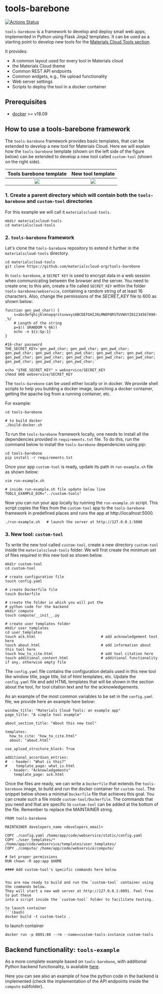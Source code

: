 # tools-barebone

[![Actions Status](https://github.com/materialscloud-org/tools-barebone/workflows/Docker%20Image%20Build%20CI/badge.svg)](https://github.com/materialscloud-org/tools-barebone/actions)


`tools-barebone` is a framework to develop and deploy small web apps,
implemented in Python using Flask Jinja2 templates.
It can be used as a starting point to develop new tools for the
[Materials Cloud Tools section](https://www.materialscloud.org/work/tools/options).

It provides:

- A common layout used for every tool in Materials cloud
- the Materials Cloud theme
- Common REST API endpoints
- Common widgets, e.g., file upload functionality
- Web server settings
- Scripts to deploy the tool in a docker container

## Prerequisites

- [docker](https://www.docker.com/) >= v18.09

## How to use a tools-barebone framework

The `tools-barebone` framework provides basic templates, that can be extended to develop
a new tool for Materials Cloud.
Here we will explain how the `tools-barebone` template (shown
on the left side of the figure below) can be extended to develop a new tool called `custom-tool`
(shown on the right side).

|                                            Tools barebone template                                             |                                               New tool template                                               |
| :------------------------------------------------------------------------------------------------------------: | :-----------------------------------------------------------------------------------------------------------: |
| ![](https://github.com/materialscloud-org/tools-barebone/blob/master/webservice/static/img/tools-barebone.png) | ![](https://github.com/materialscloud-org/tools-barebone/blob/master/webservice/static/img/tools-example.png) |

### 1. Create a parent directory which will contain both the `tools-barebone` and `custom-tool` directories

For this example we will call it `materialscloud-tools`.

```(bash)
mkdir materialscloud-tools
cd materialscloud-tools
```

### 2. `tools-barebone` framework

Let's clone the `tools-barebone` repository to extend it further in the `materialscloud-tools` directory.

```(bash)
cd materialscloud-tools
git clone https://github.com/materialscloud-org/tools-barebone
```

In `tools-barebone`, a `SECRET KEY` is used to encrypt data in a web session when communicating between the browser and the server. You need to create one; to this aim, create a file called
`SECRET_KEY` within the folder `tools-barebone/webservice`, containing a random
string of at least 16 characters.
Also, change the permissions of the _SECRET_KEY_ file to 600 as shown below:

```(javascript)
function gen_pwd_char() {
    s=abcdefghijklmnopqrstuvwxyzABCDEFGHIJKLMNOPQRSTUVWXYZ01234567890-_%/
    # Length of the string
    p=$(( $RANDOM % 66))
    echo -n ${s:$p:1}
}

#16-char password
THE_SECRET_KEY=`gen_pwd_char; gen_pwd_char; gen_pwd_char; gen_pwd_char; gen_pwd_char; gen_pwd_char; gen_pwd_char; gen_pwd_char; gen_pwd_char; gen_pwd_char; gen_pwd_char; gen_pwd_char; gen_pwd_char; gen_pwd_char; gen_pwd_char; gen_pwd_char;`

echo "$THE_SECRET_KEY" > webservice/SECRET_KEY
chmod 600 webservice/SECRET_KEY
```

The `tools-barebone` can be used either locally or in docker. We provide shell scripts
to help you building a docker image, launching a docker container, getting the apache log from a running container, etc.

For example:

```(bash)
cd tools-barebone

# to build docker
./build-docker.sh
```

To run the `tools-barebone` framework locally, one needs to install all the dependencies provided
in `requirements.txt` file. To do this, run the command below to install the `tools-barebone` dependencies using pip:

```(bash)
cd tools-barebone
pip install -r requirements.txt
```

Once your app `custom-tool` is ready, update its path in `run-example.sh` file as shown below:

```(bash)
vim run-example.sh

# inside run-example.sh file update below line
TOOLS_EXAMPLE_DIR="../custom-tools"
```

Now you can run your app locally by running the `run-example.sh` script. This script copies the files from
the `custom-tool` app to the `tools-barebone` framework in predefined places and runs the app
at http://localhost:5000.

```(bash)
./run-example.sh   # launch the server at http://127.0.0.1:5000
```

### 3. New tool: `custom-tool`

To write the new tool called `custom-tool`, create a new directory `custom-tool` inside the
`materialscloud-tools` folder. We will first create the minimum set of files required
in this new tool as shown below.

```(bash)
mkdir custom-tool
cd custom-tool

# create configuration file
touch config.yaml

# create Dockerfile file
touch Dockerfile

# create the folder in which you will put the
# python code for the backend
mkdir compute
touch compute/__init__.py

# create user templates folder
mkdir user_templates
cd user_templates
touch ack.html                              # add acknowledgement text here
touch about.html                            # add information about this tool here
touch how_to_cite.html                      # add tool citation here
touch additional_content.html               # additional functionality if any, otherwise empty file

```

The `config.yaml` file contains the configuration details used in this new tool like window title,
page title, list of html templates, etc. Update the `config.yaml` file and add HTML templates
that will be shown in the section about the tool, for tool citation text and for the acknowledgements.

As an example of the most common variables to be set in the `config.yaml` file, we provide here an example
here below:

```(bash)
window_title: "Materials Cloud Tools: an example app"
page_title: "A simple tool example"

about_section_title: "About this new tool"

templates:
  how_to_cite: "how_to_cite.html"
  about: "about.html"

use_upload_structure_block: True

additional_accordion_entries:
#  - header: "What is this?"
#    template_page: what_is.html
  - header: "Acknowledgements"
    template_page: ack.html

```

Once the files are ready, we can write a `Dockerfile` that extends the `tools-barebone` image,
to build and run the docker container for `custom-tool`. The snippet below shows a minimal
`Dockerfile` file that achieves this goal. You can create such a file inside `custom-tool/Dockerfile`.
The commands that you need and that are specific to `custom-tool` can be added at the bottom of the file.
Remember to replace the MAINTAINER string.

````(bash)
FROM tools-barebone

MAINTAINER developers_name <developers_email>

COPY ./config.yaml /home/app/code/webservice/static/config.yaml
COPY ./user_templates/* /home/app/code/webservice/templates/user_templates/
COPY ./compute/ /home/app/code/webservice/compute/

# Set proper permissions
RUN chown -R app:app $HOME

#### Add custom-tool's specific commands here below


You are now ready to build and run the `custom-tool` container using the commands below.
They will start a new web server at http://127.0.0.1:8091. Feel free to put these
into a script inside the `custom-tool` folder to facilitate testing.

to launch container
```(bash)
docker build -t custom-tools .
````

to launch container

```(bash)
docker run -p 8091:80 --rm --name=custom-tools-instance custom-tools
```

## Backend functionality: `tools-example`

As a more complete example based on `tools-barebone`, with additional Python backend functionality, is available
[here](https://github.com/materialscloud-org/tools-example).

Here you can see also an example of how the python code in the backend is implemented (check the implementation of the API endpoints inside the `compute` subfolder).
